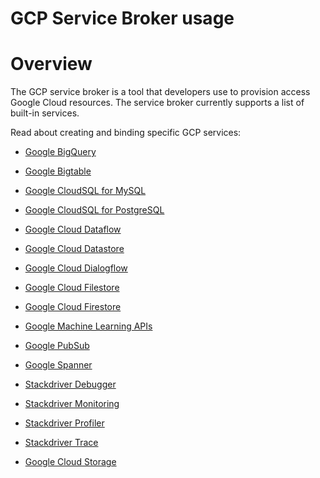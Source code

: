 # GCP Service Broker usage

# Overview

The GCP service broker is a tool that developers use to provision access Google Cloud resources. The service broker currently supports a list of built-in services.
 
Read about creating and binding specific GCP services:

-   [Google BigQuery](classes/google-bigquery.md)

-   [Google Bigtable](classes/google-bigtable.md)

-   [Google CloudSQL for MySQL](classes/google-cloudsql-mysql.md)

-   [Google CloudSQL for PostgreSQL](classes/google-cloudsql-postgres.md)

-   [Google Cloud Dataflow](classes/google-dataflow.md)

-   [Google Cloud Datastore](classes/google-datastore.md)

-   [Google Cloud Dialogflow](classes/google-dialogflow.md)

-   [Google Cloud Filestore](classes/google-filestore.md)

-   [Google Cloud Firestore](classes/google-firestore.md)

-   [Google Machine Learning APIs](classes/google-ml-apis.md)

-   [Google PubSub](classes/google-pubsub.md)

-   [Google Spanner](classes/google-spanner.md)

-   [Stackdriver Debugger](classes/google-stackdriver-debugger.md)

-   [Stackdriver Monitoring](classes/google-stackdriver-monitoring.md)

-   [Stackdriver Profiler](classes/google-stackdriver-profiler.md)

-   [Stackdriver Trace](classes/google-stackdriver-trace.md)

-   [Google Cloud Storage](classes/google-storage.md)
